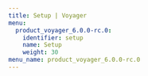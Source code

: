 ```yaml
---
title: Setup | Voyager
menu:
  product_voyager_6.0.0-rc.0:
    identifier: setup
    name: Setup
    weight: 30
menu_name: product_voyager_6.0.0-rc.0
---
```


